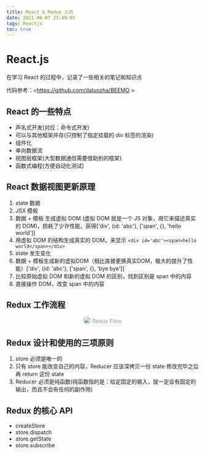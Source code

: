 ```yaml
---
title: React & Redux 入坑
date: 2021-06-07 23:49:05
tags: Reactjs
toc: true
---
```


# React.js

在学习 React 的过程中，记录了一些相关的笔记和知识点

代码参考：<https://github.com/daluozha/BEEMO >

## React 的一些特点

- 声名式开发(对应：命令式开发)
- 可以与其他框架并存(只控制了指定挂载的 div 标签的渲染)
- 组件化
- 单向数据流
- 视图层框架(大型数据通信需要借助别的框架)
- 函数式编程(方便自动化测试)


## React 数据视图更新原理

1. state 数据
2. JSX 模板
3. 数据 + 模板 生成虚拟 DOM (虚拟 DOM 就是一个 JS 对象，用它来描述真实的 DOM)，损耗了少许性能，获得['div', {id: 'abc'}, ['span', {}, 'hello world']]
4. 用虚拟 DOM 的结构生成真实的 DOM，来显示 `<div id='abc'><span>hello world</span></div>`
5. state 发生变化
6. 数据 + 模板生成新的虚拟DOM（相比直接更换真实DOM，极大的提升了性能）['div', {id: 'abc'}, ['span', {}, 'bye bye']]
7. 比较原始虚拟 DOM 和新的虚拟 DOM 的区别，找到区别是 span 中的内容
8. 直接操作 DOM，改变 span 中的内容


## Redux 工作流程

<center>
    <img style="border-radius: 0.3125em;box-shadow: 0 2px 4px 0 rgba(34,36,38,.12),0 2px 10px 0 rgba(34,36,38,.08);" src="https://raw.githubusercontent.com/daluozha/MyPostImage/master/Redux-Flow.png">
    <div style="color:orange; border-bottom: 1px solid #d9d9d9;display: inline-block;color: #999;padding: 2px;">Redux Flow</div>
</center>

## Redux 设计和使用的三项原则

1. store 必须是唯一的
2. 只有 store 能改变自己的内容，Reducer 应该深拷贝一份 state 修改完毕之后再 return 这份 state
3. Reducer 必须是纯函数(纯函数指的是：给定固定的输入，就一定会有固定的输出，而且不会有任何的副作用)

## Redux 的核心 API

- createStore
- store.dispatch
- store.getState
- store.subscribe